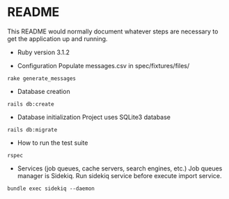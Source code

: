 # README

This README would normally document whatever steps are necessary to get the
application up and running.

* Ruby version 3.1.2

* Configuration
Populate messages.csv in spec/fixtures/files/
```
rake generate_messages
```

* Database creation
```
rails db:create
```

* Database initialization
Project uses SQLite3 database
```
rails db:migrate
```

* How to run the test suite
```
rspec
```

* Services (job queues, cache servers, search engines, etc.)
Job queues manager is Sidekiq. Run sidekiq service before execute import service.
```
bundle exec sidekiq --daemon
```
